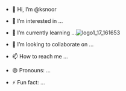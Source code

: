 - 👋 Hi, I’m @ksnoor
- 👀 I’m interested in ...
- 🌱 I’m currently learning ...![logo1_17_161653](https://github.com/ksnoor/ksnoor/assets/157813634/43c9367e-4716-42c4-981c-be08ed892941)

- 💞️ I’m looking to collaborate on ...
- 📫 How to reach me ...
- 😄 Pronouns: ...
- ⚡ Fun fact: ...

<!---
ksnoor/ksnoor is a ✨ special ✨ repository because its `README.md` (this file) appears on your GitHub profile.
You can click the Preview link to take a look at your changes.
--->
